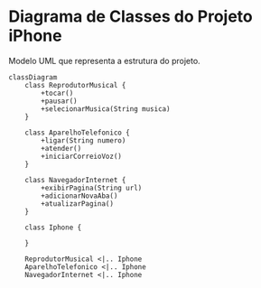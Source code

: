 # Diagrama de Classes do Projeto iPhone

Modelo UML que representa a estrutura do projeto.

```mermaid
classDiagram
    class ReprodutorMusical {
        +tocar()
        +pausar()
        +selecionarMusica(String musica)
    }

    class AparelhoTelefonico {
        +ligar(String numero)
        +atender()
        +iniciarCorreioVoz()
    }

    class NavegadorInternet {
        +exibirPagina(String url)
        +adicionarNovaAba()
        +atualizarPagina()
    }

    class Iphone {
        
    }

    ReprodutorMusical <|.. Iphone
    AparelhoTelefonico <|.. Iphone
    NavegadorInternet <|.. Iphone
```
